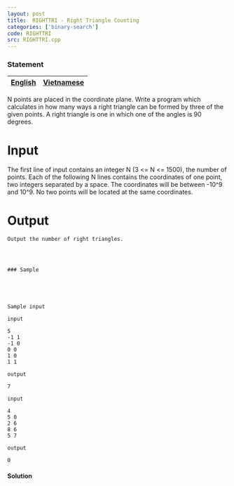 ```yaml
---
layout: post
title:  RIGHTTRI - Right Triangle Counting 
categories: ['binary-search']
code: RIGHTTRI
src: RIGHTTRI.cpp
---
```


### **Statement**

[English](/problems/RIGHTTRI/en/) | [Vietnamese](/problems/RIGHTTRI/vn/)  
---|---  
  
  

N points are placed in the coordinate plane. Write a program which calculates
in how many ways a right triangle can be formed by three of the given points.
A right triangle is one in which one of the angles is 90 degrees.

# Input

The first line of input contains an integer N (3 <= N <= 1500), the number of
points. Each of the following N lines contains the coordinates of one point,
two integers separated by a space. The coordinates will be between -10^9 and
10^9. No two points will be located at the same coordinates.

# Output

    
    
    Output the number of right triangles. 
    
      
    
    
    ### Sample
    
      
    
    
    
    Sample input  
       
    input   
       
    5   
    -1 1   
    -1 0   
    0 0   
    1 0   
    1 1   
       
    output   
       
    7   
      
    input   
       
    4   
    5 0   
    2 6   
    8 6   
    5 7   
       
    output   
       
    0    
    

  
  



#### **Solution**



